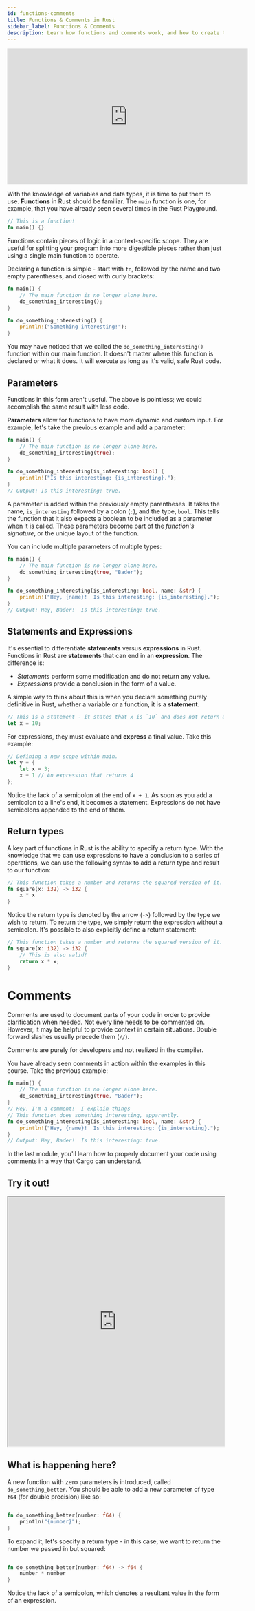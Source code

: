 ```yaml
---
id: functions-comments
title: Functions & Comments in Rust
sidebar_label: Functions & Comments
description: Learn how functions and comments work, and how to create them in Rust.
---
```


<iframe width="560" height="315" src="https://www.youtube.com/embed/QZQq9fepWWA" title="YouTube video player" frameborder="0" allow="accelerometer; autoplay; clipboard-write; encrypted-media; gyroscope; picture-in-picture; web-share" allowfullscreen></iframe>

With the knowledge of variables and data types, it is time to put them to use. **Functions** in Rust
should be familiar. The `main` function is one, for example, that you have already seen several
times in the Rust Playground.

```rust
// This is a function!
fn main() {}
```

Functions contain pieces of logic in a context-specific scope. They are useful for splitting your
program into more digestible pieces rather than just using a single main function to operate.

Declaring a function is simple - start with `fn`, followed by the name and two empty parentheses,
and closed with curly brackets:

```rust
fn main() {
    // The main function is no longer alone here.
    do_something_interesting();
}

fn do_something_interesting() {
    println!("Something interesting!");
}
```

You may have noticed that we called the `do_something_interesting()` function within our main
function. It doesn't matter where this function is declared or what it does. It will execute as long
as it's valid, safe Rust code.

## Parameters

Functions in this form aren't useful. The above is pointless; we could accomplish the same result
with less code.

**Parameters** allow for functions to have more dynamic and custom input. For example, let's take
the previous example and add a parameter:

```rust
fn main() {
    // The main function is no longer alone here.
    do_something_interesting(true);
}

fn do_something_interesting(is_interesting: bool) {
    println!("Is this interesting: {is_interesting}.");
}
// Output: Is this interesting: true.
```

A parameter is added within the previously empty parentheses. It takes the name, `is_interesting`
followed by a colon (`:`), and the type, `bool`. This tells the function that it also expects a
boolean to be included as a parameter when it is called. These parameters become part of the
_function's signature_, or the unique layout of the function.

You can include multiple parameters of multiple types:

```rust
fn main() {
    // The main function is no longer alone here.
    do_something_interesting(true, "Bader");
}

fn do_something_interesting(is_interesting: bool, name: &str) {
    println!("Hey, {name}!  Is this interesting: {is_interesting}.");
}
// Output: Hey, Bader!  Is this interesting: true.
```

## Statements and Expressions

It's essential to differentiate **statements** versus **expressions** in Rust. Functions in Rust are
**statements** that can end in an **expression**. The difference is:

- _Statements_ perform some modification and do not return any value.
- _Expressions_ provide a conclusion in the form of a value.

A simple way to think about this is when you declare something purely definitive in Rust, whether a
variable or a function, it is a **statement**.

```rust
// This is a statement - it states that x is `10` and does not return anything.
let x = 10;
```

For expressions, they must evaluate and **express** a final value. Take this example:

```rust
// Defining a new scope within main.
let y = {
    let x = 3;
    x + 1 // An expression that returns 4
};

```

Notice the lack of a semicolon at the end of `x + 1`. As soon as you add a semicolon to a line's
end, it becomes a statement. Expressions do not have semicolons appended to the end of them.

## Return types

A key part of functions in Rust is the ability to specify a return type. With the knowledge that we
can use expressions to have a conclusion to a series of operations, we can use the following syntax
to add a return type and result to our function:

```rust
// This function takes a number and returns the squared version of it.
fn square(x: i32) -> i32 {
    x * x
}
```

Notice the return type is denoted by the arrow (`->`) followed by the type we wish to return. To
return the type, we simply return the expression without a semicolon. It's possible to also
explicitly define a return statement:

```rust
// This function takes a number and returns the squared version of it.
fn square(x: i32) -> i32 {
    // This is also valid!
    return x * x;
}
```

# Comments

Comments are used to document parts of your code in order to provide clarification when needed. Not
every line needs to be commented on. However, it may be helpful to provide context in certain
situations. Double forward slashes usually precede them (`//`).

Comments are purely for developers and not realized in the compiler.

You have already seen comments in action within the examples in this course. Take the previous
example:

```rust
fn main() {
    // The main function is no longer alone here.
    do_something_interesting(true, "Bader");
}
// Hey, I'm a comment!  I explain things
// This function does something interesting, apparently.
fn do_something_interesting(is_interesting: bool, name: &str) {
    println!("Hey, {name}!  Is this interesting: {is_interesting}.");
}
// Output: Hey, Bader!  Is this interesting: true.
```

In the last module, you'll learn how to properly document your code using comments in a way that
Cargo can understand.

## Try it out!

<iframe width="100%" height="580" src="https://play.rust-lang.org/?version=stable&mode=debug&edition=2021&code=fn+main%28%29+%7B%0A++++%2F%2F+The+main+function+is+no+longer+alone+here..%0A++++do_something_interesting%28true%2C+%22Bader%22%29%3B%0A++++%2F%2F+Make+sure+to+call+your+function+here%21%0A%7D%0A%2F%2F+Hey%2C+I%27m+a+comment%21+I+explain+things%0A%2F%2F+This+function+does+something+interesting%2C+apparently.%0Afn+do_something_interesting%28is_interesting%3A+bool%2C+name%3A+%26str%29+%7B%0A++++println%21%28%22Hey%2C+%7Bname%7D%21++Is+this+interesting%3A+%7Bis_interesting%7D.%22%29%3B%0A%7D%0A%0A%0A%2F%2F+Change+this+function+to+take+a+parameter%2C+which+is+a+floating+point+number%0A%2F%2F+with+double+precison%2C+and+print+it.++%0A%2F%2F+Then%2C+call+it+in+the+main+function+and+run%21%0Afn+do_something_better%28%29+%7B%7D%0A"></iframe>

## What is happening here?

A new function with zero parameters is introduced, called `do_something_better`. You should be able
to add a new parameter of type `f64` (for double precision) like so:

```rust

fn do_something_better(number: f64) {
    println("{number}");
}

```

To expand it, let's specify a return type - in this case, we want to return the number we passed in
but squared:

```rust

fn do_something_better(number: f64) -> f64 {
    number * number
}

```

Notice the lack of a semicolon, which denotes a resultant value in the form of an expression.
